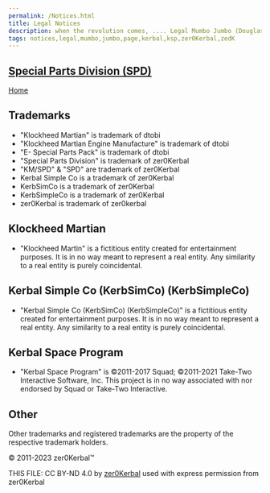 ```yaml
---
permalink: /Notices.html
title: Legal Notices
description: when the revolution comes, .... Legal Mumbo Jumbo (Douglas Adams)
tags: notices,legal,mumbo,jumbo,page,kerbal,ksp,zer0Kerbal,zedK
---
```

<!--
Notices.md v1.0.1.0
Special Parts Division (SPD)
created: 01 May 2022
updated: 30 May 2023

TEMPLATE: Notices.md v1.0.2.0
created: 13 Apr 2022
updated: 26 Apr 2023

based upon work by LisiasT -->

<script src="https://kit.fontawesome.com/0ea5493613.js" crossorigin="anonymous"></script>
<i class="fa-solid fa-file-contract fa-beat-fade fa-3x" style="--fa-beat-fade-opacity: 0.1; --fa-beat-fade-scale: 1.25;color: #6495ED" ></i>

## [Special Parts Division (SPD)][mod]

[Home](./index.md)

## Trademarks

* "Klockheed Martian" is trademark of dtobi
* "Klockheed Martian Engine Manufacture" is trademark of dtobi
* "E- Special Parts Pack" is trademark of dtobi
* "Special Parts Division" is trademark of zer0Kerbal
* "KM/SPD" & "SPD" are trademark of zer0Kerbal
* Kerbal Simple Co is a trademark of zer0Kerbal
* KerbSimCo is a trademark of zer0Kerbal
* KerbSimpleCo is a trademark of zer0Kerbal
* zer0Kerbal is trademark of zer0kerbal

## Klockheed Martian

* "Klockheed Martin" is a fictitious entity created for entertainment purposes. It is in no way meant to represent a real entity. Any similarity to a real entity is purely coincidental.

## Kerbal Simple Co (KerbSimCo) (KerbSimpleCo)

* "Kerbal Simple Co (KerbSimCo) (KerbSimpleCo)" is a fictitious entity created for entertainment purposes. It is in no way meant to represent a real entity. Any similarity to a real entity is purely coincidental.

## Kerbal Space Program

* "Kerbal Space Program" is ©2011-2017 Squad; ©2011-2021 Take-Two Interactive Software, Inc. This project is in no way associated with nor endorsed by Squad or Take-Two Interactive.

## Other

Other trademarks and registered trademarks are the property of the respective trademark holders.

© 2011-2023 zer0Kerbal™

THIS FILE: CC BY-ND 4.0 by [zer0Kerbal](https://github.com/zer0Kerbal)
  used with express permission from zer0Kerbal

[mod]: https://www.curseforge.com/kerbal/ksp-mods/SpecialPartsDivision "Special Parts Division (SPD)"